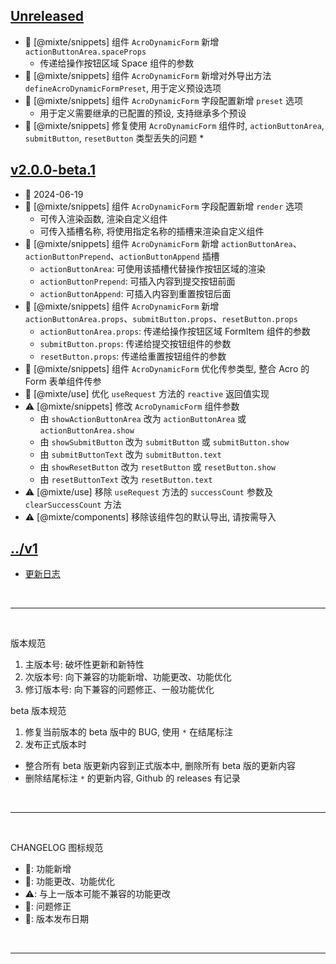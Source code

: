 ## [Unreleased]
  - 🌟 [@mixte/snippets] 组件 `AcroDynamicForm` 新增 `actionButtonArea.spaceProps`
    - 传递给操作按钮区域 Space 组件的参数
  - 🌟 [@mixte/snippets] 组件 `AcroDynamicForm` 新增对外导出方法 `defineAcroDynamicFormPreset`, 用于定义预设选项
  - 🌟 [@mixte/snippets] 组件 `AcroDynamicForm` 字段配置新增 `preset` 选项
    - 用于定义需要继承的已配置的预设, 支持继承多个预设
  - 🐞 [@mixte/snippets] 修复使用 `AcroDynamicForm` 组件时, `actionButtonArea`, `submitButton`, `resetButton` 类型丢失的问题 *

## [v2.0.0-beta.1]
  - 📅 2024-06-19
  - 🌟 [@mixte/snippets] 组件 `AcroDynamicForm` 字段配置新增 `render` 选项
    - 可传入渲染函数, 渲染自定义组件
    - 可传入插槽名称, 将使用指定名称的插槽来渲染自定义组件
  - 🌟 [@mixte/snippets] 组件 `AcroDynamicForm` 新增 `actionButtonArea`、`actionButtonPrepend`、`actionButtonAppend` 插槽
    - `actionButtonArea`: 可使用该插槽代替操作按钮区域的渲染
    - `actionButtonPrepend`: 可插入内容到提交按钮前面
    - `actionButtonAppend`: 可插入内容到重置按钮后面
  - 🌟 [@mixte/snippets] 组件 `AcroDynamicForm` 新增 `actionButtonArea.props`、`submitButton.props`、`resetButton.props`
    - `actionButtonArea.props`: 传递给操作按钮区域 FormItem 组件的参数
    - `submitButton.props`: 传递给提交按钮组件的参数
    - `resetButton.props`: 传递给重置按钮组件的参数
  - 💄 [@mixte/snippets] 组件 `AcroDynamicForm` 优化传参类型, 整合 Acro 的 Form 表单组件传参
  - 💄 [@mixte/use] 优化 `useRequest` 方法的 `reactive` 返回值实现
  - ⚠️ [@mixte/snippets] 修改 `AcroDynamicForm` 组件参数
    - 由 `showActionButtonArea` 改为 `actionButtonArea` 或 `actionButtonArea.show`
    - 由 `showSubmitButton` 改为 `submitButton` 或 `submitButton.show`
    - 由 `submitButtonText` 改为 `submitButton.text`
    - 由 `showResetButton` 改为 `resetButton` 或 `resetButton.show`
    - 由 `resetButtonText` 改为 `resetButton.text`
  - ⚠️ [@mixte/use] 移除 `useRequest` 方法的 `successCount` 参数及 `clearSuccessCount` 方法
  - ⚠️ [@mixte/components] 移除该组件包的默认导出, 请按需导入

## [../v1](https://mixte-v1.moomfe.com)
  - [更新日志](https://mixte-v1.moomfe.com/changelog)

<br>
<hr>
<br>

版本规范

1. 主版本号: 破坏性更新和新特性
2. 次版本号: 向下兼容的功能新增、功能更改、功能优化
3. 修订版本号: 向下兼容的问题修正、一般功能优化

beta 版本规范

1. 修复当前版本的 beta 版中的 BUG, 使用 `*` 在结尾标注
2. 发布正式版本时
  - 整合所有 beta 版更新内容到正式版本中, 删除所有 beta 版的更新内容
  - 删除结尾标注 `*` 的更新内容, Github 的 releases 有记录

<br>
<hr>
<br>

CHANGELOG 图标规范

- 🌟: 功能新增<br>
- 💄: 功能更改、功能优化<br>
- ⚠️: 与上一版本可能不兼容的功能更改<br>
- 🐞: 问题修正<br>
- 📅: 版本发布日期

<br>
<hr>
<br>

[Unreleased]: https://github.com/MoomFE/mixte/compare/v2.0.0-beta.1...HEAD
[v2.0.0-beta.1]: https://github.com/MoomFE/mixte/releases/tag/v2.0.0-beta.1